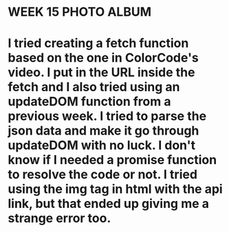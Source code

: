 # WEEK 15 PHOTO ALBUM

# I tried creating a fetch function based on the one in ColorCode's video. I put in the URL inside the fetch and I also tried using an updateDOM function from a previous week. I tried to parse the json data and make it go through updateDOM with no luck. I don't know if I needed a promise function to resolve the code or not. I tried using the img tag in html with the api link, but that ended up giving me a strange error too.